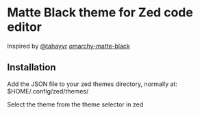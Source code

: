 # Matte Black theme for Zed code editor
Inspired by [@tahayvr](https://github.com/tahayvr) [omarchy-matte-black](https://github.com/tahayvr/omarchy-matte-black)

## Installation
Add the JSON file to your zed themes directory, normally at: $HOME/.config/zed/themes/

Select the theme from the theme selector in zed

